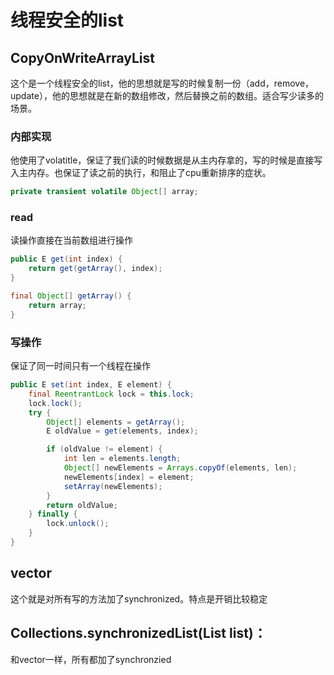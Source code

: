 # 线程安全的list

## CopyOnWriteArrayList

这个是一个线程安全的list，他的思想就是写的时候复制一份（add，remove，update），他的思想就是在新的数组修改，然后替换之前的数组。适合写少读多的场景。

### 内部实现

他使用了volatitle，保证了我们读的时候数据是从主内存拿的，写的时候是直接写入主内存。也保证了读之前的执行，和阻止了cpu重新排序的症状。

~~~java
private transient volatile Object[] array;
~~~

### read

读操作直接在当前数组进行操作

~~~java
public E get(int index) {
    return get(getArray(), index);
}

final Object[] getArray() {
    return array;
}
~~~

### 写操作

保证了同一时间只有一个线程在操作

~~~java
public E set(int index, E element) {
    final ReentrantLock lock = this.lock;
    lock.lock();
    try {
        Object[] elements = getArray();
        E oldValue = get(elements, index);

        if (oldValue != element) {
            int len = elements.length;
            Object[] newElements = Arrays.copyOf(elements, len);
            newElements[index] = element;
            setArray(newElements);
        }
        return oldValue;
    } finally {
        lock.unlock();
    }
}

~~~

## vector

这个就是对所有写的方法加了synchronized。特点是开销比较稳定

## **Collections.synchronizedList(List<T> list)**：

和vector一样，所有都加了synchronzied